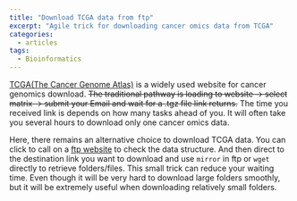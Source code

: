 ```yaml
---
title: "Download TCGA data from ftp"
excerpt: "Agile trick for downloading cancer omics data from TCGA"
categories:
  - articles
tags:
  - Bioinformatics
---
```


[TCGA(The Cancer Genome Atlas)](https://tcga-data.nci.nih.gov/tcga/) is a widely used website for cancer genomics download. <strike>The traditional pathway is loading to website -> select matrix -> submit your Email and wait for a .tgz file link returns.</strike> The time you received link is depends on how many tasks ahead of you. It will often take you several hours to download only one cancer omics data.

Here, there remains an alternative choice to download TCGA data. You can click to call on a [ftp website](https://tcga-data.nci.nih.gov/tcgafiles/ftp_auth/distro_ftpusers/anonymous/tumor/) to check the data structure. And then direct to the destination link you want to download and use `mirror` in ftp or `wget` directly to retrieve folders/files. This small trick can reduce your waiting time. Even though it will be very hard to download large folders smoothly, but it will be extremely useful when downloading relatively small folders.

